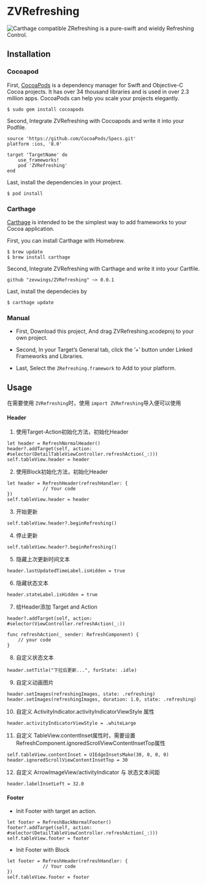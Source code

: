 # ZVRefreshing

![Carthage compatible](https://img.shields.io/badge/Carthage-compatible-4BC51D.svg?style=flat)[](https://github.com/Carthage/Carthage)
ZRefreshing is a pure-swift and wieldy Refreshing Control.


## Installation
### Cocoapod
First, [CocoaPods](https://cocoapods.org) is a dependency manager for Swift and Objective-C Cocoa projects. It has over 34 thousand libraries and is used in over 2.3 million apps. CocoaPods can help you scale your projects elegantly.

```
$ sudo gem install cocoapods
```
Second, Integrate ZVRefreshing with Cocoapods and write it into your Podfile.

```
source 'https://github.com/CocoaPods/Specs.git'
platform :ios, '8.0'

target 'TargetName' do
    use_frameworks!
    pod 'ZVRefreshing'
end
```

Last, install the dependencies in your project.

```
$ pod install
```
### Carthage 
[Carthage](https://github.com/Carthage/Carthage) is intended to be the simplest way to add frameworks to your Cocoa application.

First, you can install Carthage with Homebrew.

```
$ brew update
$ brew install carthage
```

Second, Integrate ZVRefreshing with Carthage and write it into your Cartfile.

```
github "zevwings/ZVRefreshing" ~> 0.0.1
```

Last, install the dependecies by 

```
$ carthage update
```
### Manual
- First, Download this project, And drag ZVRefreshing.xcodeproj to your own project.

- Second, In your Target’s General tab, click the ’+’ button under Linked Frameworks and Libraries.

- Last, Select the `ZRefreshing.framework` to Add to your platform. 

## Usage
在需要使用 `ZVRefreshing`时，使用 `import ZVRefreshing`导入便可以使用

#### Header
1. 使用Target-Action初始化方法，初始化Header

```
let header = RefreshNormalHeader()
header?.addTarget(self, action: #selector(DetailTableViewController.refreshAction(_:)))
self.tableView.header = header

```

2. 使用Block初始化方法，初始化Header

```
let header = RefreshHeader(refreshHandler: {
             // Your code
})
self.tableView.header = header
```

3. 开始更新

```
self.tableView.header?.beginRefreshing()
```

4. 停止更新

```
self.tableView.header?.beginRefreshing()
```

5. 隐藏上次更新时间文本

```
header.lastUpdatedTimeLabel.isHidden = true
```

6. 隐藏状态文本

```
header.stateLabel.isHidden = true
```

7. 给Header添加 Target and Action

```
header?.addTarget(self, action: #selector(ViewController.refreshAction(_:))

func refreshAction(_ sender: RefreshComponent) {
    // your code
}

```

8. 自定义状态文本

```
header.setTitle("下拉后更新...", forState: .idle)
```

9. 自定义动画图片

```
header.setImages(refreshingImages, state: .refreshing)
header.setImages(refreshingImages, duration: 1.0, state: .refreshing)
```

10. 自定义 ActivityIndicator.activityIndicatorViewStyle 属性

```
header.activityIndicatorViewStyle = .whiteLarge
```

11. 自定义 TableView.contentInset属性时，需要设置 RefreshComponent.ignoredScrollViewContentInsetTop属性

```
self.tableView.contentInset = UIEdgeInsetsMake(30, 0, 0, 0)
header.ignoredScrollViewContentInsetTop = 30
```

12. 自定义 ArrowImageView/activityIndicator 与 状态文本间距

```
header.labelInsetLeft = 32.0
```

#### Footer
- Init Footer with target an action.

```
let footer = RefreshBackNormalFooter()
footer?.addTarget(self, action: #selector(DetailTableViewController.refreshAction(_:)))
self.tableView.footer = footer

```
- Init Footer with Block

```
let footer = RefreshHeader(refreshHandler: {
             // Your code
})
self.tableView.footer = footer
```


